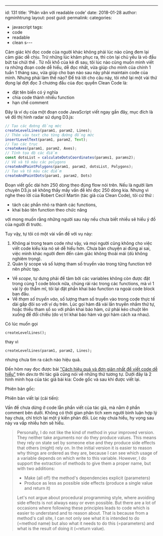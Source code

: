 ---
id: 131
title: 'Phân vân với readable code'
date: 2018-01-28
author: ngminhtrung
layout: post
guid: 
permalink: 
categories:
  - javascript
tags:
  - code
  - readable
  - clean
s---

Cảm giác khi đọc code của người khác không phải lúc nào cũng đem lại cảm giác dễ chịu. Trừ những lúc khâm phục ra, thì còn lại chủ yếu là vò đầu bứt tai chửi thề . Từ nỗi khổ của kẻ đi sau, tôi lúc nào cũng muốn mình viết ra những đoạn code dễ hiểu, dễ đọc nhất, vừa giúp cho mình của chính 1 tuần 1 tháng sau, vừa giúp cho bạn nào sau này phải maintain code của mình. Nhưng phải làm thế nào? Để trả lời cho câu này, tôi nhớ lại một vài thứ đọng lại đợt đọc 3 chương đầu của đọc quyển Clean Code là:
- đặt tên biến có ý nghĩa
- chia code thành nhiều function 
- hạn chế comment

Đây là ví dụ của một đoạn code JavaScript viết ngay gần đây, mục đích là vẽ đồ thị hình radar sử dụng D3.js:

```js
// Tạo các đường đồng mức
createLevelLines(param1, param2, Lines);
// Thêm vào text cho từng đường đồng mức
insertLevelText(param1, param2, Text);
// Tạo các trục 
createAxes(param1, param2, Axes);
// Tính tọa độ các điểm
const dotsList = calculateDotsCoordinates(params1, params2);
// Vẽ và tô màu các polygons
createAndPaintPolygons(param1, param2, dotsList, Polygons);
// Tạo và tô màu các điểm
createAndPaintDots(param1, param2, Dots)
```

Đoạn viết gốc dài hơn 250 dòng theo đúng flow nói trên. Nếu là người làm chuyên D3.js sẽ không thấy mấy vấn đề khi đọc 250 dòng kia. Nhưng vì nghe theo lời của Robert Cecil Martin (tác giả của Clean Code), tôi cứ thử :
  - tách các phần nhỏ ra thành các functions, 
  - khai báo tên function theo chức năng

với mong muốn rằng những người sau này nếu chưa biết nhiều sẽ hiểu ý đồ của người đi trước. 

Tuy vậy, tự tôi có một vài vấn đề với vụ này:
1. Không ai trong team code như vậy, và mọi người cũng không cho việc viết code kiểu kia nó sẽ dễ hiểu hơn. Chưa bàn chuyện ai đúng ai sai, việc mình khác người đem đến cảm giác không thoải mái (dù không nghiêm trọng).
2. Quản lý scope và số lượng tham số truyền vào trong từng function trở nên phức tạp. 
- Về *scope*, tự dưng phải để tâm bởi các variables không còn được đặt trong cùng 1 code block nữa, chúng rải rác trong các functions, mà vì 1 vài lý do thẩm mĩ, tôi lại đặt phần khai báo function ra ngoài code block ban đầu. 
- Về *tham số truyền vào*, số lượng tham số truyền vào trong code thực tế dài gấp đôi so với ví dụ trên. Lúc gọi hàm đã vài lần truyền nhầm thứ tự, hoặc thiếu tham số so với phần khai báo hàm, cứ phải kéo chuột lên xuống để đối chiếu (do vị trí khai báo hàm và gọi hàm cách xa nhau).

Có lúc muốn gọi 
```
createLevelLines();
```
thay vì
```
createLevelLines(param1, param2, Lines);
```
nhưng chưa tìm ra cách nào hiệu quả. 

Đến hôm nay đọc được bài ["Cách hiệu quả và đơn giản nhất để viết code dễ hiểu"](https://dev.to/girish3/most-effective-and-simplest-way-to-write-readable-code-dph) trên *dev.to* thì tác giả cũng nói về những thứ tương tự. Dưới đây là 2 hình minh họa của tác giả bài kia: Code gốc và sau khi được viết lại.

Phiên bản gốc:

Phiên bản viết lại (cải tiến):

Vấn đề chưa dừng ở code lẫn phần viết của tác giả, mà nằm ở phần comment bên dưới. Không có thời gian phân tích xem người bình luận hợp lý hay chưa, chỉ trích lại một ý kiến phản đối. Lúc này chưa hiểu, hy vọng sau này va vấp nhiều hơn sẽ hiểu.

> Personally, I do not like the kind of method in your improved version. They neither take arguments nor do they produce values. This means they rely on state set by someone else and they produce side effects that others (might) rely on. In the initial version it is easier to reason why things are ordered as they are, because I can see which usage of a variable depends on which write to this variable. However, I do support the extraction of methods to give them a proper name, but with two additions:
> - Make (all of!) the method's dependencies explicit (parameters)
> - Produce as less as possible side effects (produce a single value and return it)
>
> Let's not argue about procedural programming style, where avoiding side effects is not always easy or even possible. But there are a lot of occasions where following these principles leads to code which is easier to understand and to reason about. That is because from a method's call site, I can not only see what it is intended to do (=method name) but also what it needs to do this (=parameters) and what is the result of doing it (=return value).
